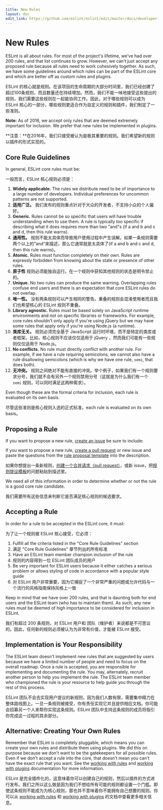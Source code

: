 ```yaml
---
title: New Rules
layout: doc
edit_link: https://github.com/eslint/eslint/edit/master/docs/developer-guide/contributing/new-rules.md
---
```

<!-- Note: No pull requests accepted for this file. See README.md in the root directory for details. -->

# New Rules

ESLint is all about rules. For most of the project's lifetime, we've had over 200 rules, and that list continues to grow. However, we can't just accept any proposed rule because all rules need to work cohesively together. As such, we have some guidelines around which rules can be part of the ESLint core and which are better off as custom rules and plugins.

ESLint 的核心就是规则。在该项目的生命周期的大部分时间里，我们已经创建了超过100条规则，而且数量还在持续增加。然而，我们不能一味地接受这些提出的规则，我们需要这些规则在一起能协同工作。因此，对于哪些规则可以成为 ESLint 核心的一部分，哪些规则更适合作为自定义的规则和插件，我们制定了一些准则。

**Note:** As of 2016, we accept only rules that are deemed extremely important for inclusion. We prefer that new rules be implemented in plugins.

**注意：**在2016年，我们只接受被认为是极其重要的规则。我们希望新的规则以插件的形式实现的。

## Core Rule Guidelines

In general, ESLint core rules must be:

一般而言，ESLint 核心规则必须是：

1. **Widely applicable.** The rules we distribute need to be of importance to a large number of developers. Individual preferences for uncommon patterns are not supported.
1. **适用广泛。** 我们发布的规则重点针对于大众的开发者，不支持小众的个人偏好。
1. **Generic.** Rules cannot be so specific that users will have trouble understanding when to use them. A rule is typically too specific if describing what it does requires more than two "and"s (if a and b and c and d, then this rule warns).
1. **通用性。** 规则不能太具体而导致用户使用过程中产生误解。如果一条规则需要两个以上的“and”来描述，那么它通常就是太具体了(if a and b and c and d, then this rule warns)。
1. **Atomic.** Rules must function completely on their own. Rules are expressly forbidden from knowing about the state or presence of other rules.
1. **原子性** 规则必须能独自运行。在一个规则中获知其他规则的状态是明令禁止的。
1. **Unique.** No two rules can produce the same warning. Overlapping rules confuse end users and there is an expectation that core ESLint rules do not overlap.
1. **唯一性。** 没有两条规则可以产生相同的警告。重叠的规则会混淆使用者而且我们也希望核心的 ESLint 规则不重叠。
1. **Library agnostic.** Rules must be based solely on JavaScript runtime environments and not on specific libraries or frameworks. For example, core rules shouldn't only apply if you're using jQuery but we may have some rules that apply only if you're using Node.js (a runtime).
1. **类库无关。**  规则必须完全基于 JavaScript 运行时环境，而不是特定的类库或者框架。比如，核心规则不应该仅仅适用于 jQuery ，然而我们可能有一些规则仅仅适用于 Node.js。
1. **No conflicts.** No rule must directly conflict with another rule. For example, if we have a rule requiring semicolons, we cannot also have a rule disallowing semicolons (which is why we have one rule, `semi`, that does both).
1. **无冲突。** 规则之间绝对不能有直接的冲突。举个例子，如果我们有一个规则要求分号，我们就不会有另外一个规则禁用分号（这就是为什么我们有一个 `semi` 规则，可以同时满足这两种需求）。

Even though these are the formal criteria for inclusion, each rule is evaluated on its own basis.

尽管这些准则是核心规则入选的正式标准，each rule is evaluated on its own basis。

## Proposing a Rule

If you want to propose a new rule, [create an issue](https://github.com/eslint/eslint/issues/new?body=**When%20does%20this%20rule%20warn%3F%20Please%20describe%20and%20show%20example%20code%3A**%0A%0A**Is%20this%20rule%20preventing%20an%20error%20or%20is%20it%20stylistic%3F**%0A%0A**Why%20is%20this%20rule%20a%20candidate%20for%20inclusion%20instead%20of%20creating%20a%20custom%20rule%3F**%0A%0A**Are%20you%20willing%20to%20create%20the%20rule%20yourself%3F**%0A%0A) be sure to include:

If you want to propose a new rule, [create a pull request](/docs/developer-guide/contributing/pull-requests) or new issue and paste the questions from the [rule proposal template](https://github.com/eslint/eslint/blob/master/templates/rule-proposal.md) into the description.

如果你想提出一条新规则，[创建一个合并请求（pull request）](/docs/developer-guide/contributing/pull-requests)，或新 issue，把[规则提议模板](https://github.com/eslint/eslint/blob/master/templates/rule-proposal.md)的问题粘贴到描述里。

We need all of this information in order to determine whether or not the rule is a good core rule candidate.

我们需要所有这些信息来判断它是否满足核心规则的候选要求。
 
## Accepting a Rule

In order for a rule to be accepted in the ESLint core, it must:

为了让一个规则被 ESLint 核心接受，它必须：

1. Fulfill all the criteria listed in the "Core Rule Guidelines" section
1. 满足 "Core Rule Guidelines" 章节列出的所有标准
1. Have an ESLint team member champion inclusion of the rule
1. 规则的内容得到一位 ESLint 团队成员的用户
1. Be very important for ESLint users because it either catches a serious problem or allows styling of code in accordance with a popular style guide
1. 对 ESLint 用户非常重要，因为它捕捉了一个非常严重的问题或允许代码与一个流行的风格指南保持风格上一致

Keep in mind that we have over 200 rules, and that is daunting both for end users and the ESLint team (who has to maintain them). As such, any new rules must be deemed of high importance to be considered for inclusion in ESLint.

我们有超过 200 条规则，对 ESLint 用户和 团队（维护者）来说都是不可思议的。因此，任何新的规则必须被认为为非常有价值，才能被 ESLint 接受。

## Implementation is Your Responsibility

The ESLint team doesn't implement new rules that are suggested by users because we have a limited number of people and need to focus on the overall roadmap. Once a rule is accepted, you are responsible for implementing and documenting the rule. You may, alternately, recruit another person to help you implement the rule. The ESLint team member who championed the rule is your resource to help guide you through the rest of this process.

ESLint 团队不会去实现用户提议的新规则，因为我们人数有限，需要集中精力在整体路线图上。一旦一条规则被接受，你有责任实现它并且提供相应文档。你可能会招募另一个人来帮你实现这条规则。ESLint 团队中支持这条规则的成员将指引你完成这一过程的其余部分。

## Alternative: Creating Your Own Rules

Remember that ESLint is completely pluggable, which means you can create your own rules and distribute them using plugins. We did this on purpose because we don't want to be the gatekeepers for all possible rules. Even if we don't accept a rule into the core, that doesn't mean you can't have the exact rule that you want. See the [working with rules](../working-with-rules) and [working with plugins](../working-with-plugins) documentation for more information.

ESLint 是完全插件化的，这意味着你可以创建自己的规则，然后以插件的方式进行发布。我们之所以这么做是因为我们不想给所有可能的规则都设置一个门槛。即使这条规则不能成为为核心规则，那也并不意味着你不能拥有自己想要的规则。你可以从 [working with rules](../working-with-rules) 和 [working with plugins](../working-with-plugins) 的文档中查看更多相关信息。
